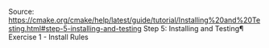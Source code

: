 Source:
https://cmake.org/cmake/help/latest/guide/tutorial/Installing%20and%20Testing.html#step-5-installing-and-testing
Step 5: Installing and Testing¶
Exercise 1 - Install Rules

